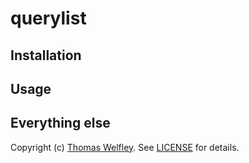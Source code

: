 # querylist


## Installation


## Usage


## Everything else


Copyright (c) [Thomas Welfley](http://welfley.me). See
[LICENSE](https://github.com/thomasw/querylist/blob/master/LICENSE) for
details.
